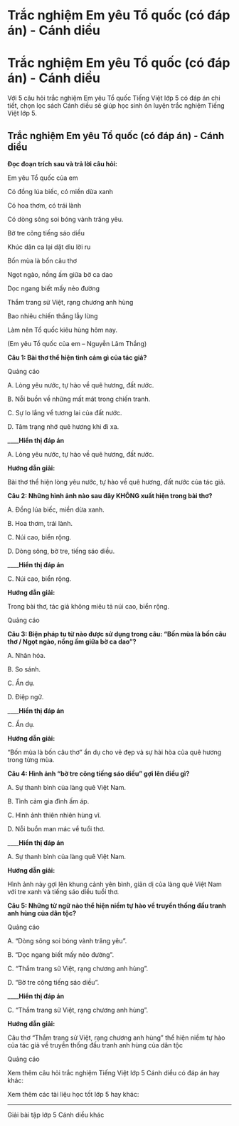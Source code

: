 # Trắc nghiệm Em yêu Tổ quốc (có đáp án) - Cánh diều

# Trắc nghiệm Em yêu Tổ quốc (có đáp án) - Cánh diều

Với 5 câu hỏi trắc nghiệm Em yêu Tổ quốc Tiếng Việt lớp 5 có đáp án chi tiết, chọn lọc sách Cánh diều sẽ giúp học sinh ôn luyện trắc nghiệm Tiếng Việt lớp 5.

## Trắc nghiệm Em yêu Tổ quốc (có đáp án) - Cánh diều

**Đọc đoạn trích sau và trả lời câu hỏi:**

Em yêu Tổ quốc của em

Có đồng lúa biếc, có miền dừa xanh

Có hoa thơm, có trái lành

Có dòng sông soi bóng vành trăng yêu.

Bờ tre cõng tiếng sáo diều

Khúc dân ca lại dặt dìu lời ru

Bốn mùa là bốn câu thơ

Ngọt ngào, nồng ấm giữa bờ ca dao

Dọc ngang biết mấy nẻo đường

Thắm trang sử Việt, rạng chương anh hùng

Bao nhiêu chiến thắng lẫy lừng

Làm nên Tổ quốc kiêu hùng hôm nay.

(Em yêu Tổ quốc của em – Nguyễn Lãm Thắng)

**Câu 1: Bài thơ thể hiện tình cảm gì của tác giả?**

Quảng cáo

A. Lòng yêu nước, tự hào về quê hương, đất nước.

B. Nỗi buồn về những mất mát trong chiến tranh.

C. Sự lo lắng về tương lai của đất nước.

D. Tâm trạng nhớ quê hương khi đi xa.

____**Hiển thị đáp án**

A. Lòng yêu nước, tự hào về quê hương, đất nước.

**Hướng dẫn giải:**

Bài thơ thể hiện lòng yêu nước, tự hào về quê hương, đất nước của tác giả. 

**Câu 2: Những hình ảnh nào sau đây KHÔNG xuất hiện trong bài thơ?**

A. Đồng lúa biếc, miền dừa xanh.

B. Hoa thơm, trái lành.

C. Núi cao, biển rộng.

D. Dòng sông, bờ tre, tiếng sáo diều.

____**Hiển thị đáp án**

C. Núi cao, biển rộng.

**Hướng dẫn giải:**

Trong bài thơ, tác giả không miêu tả núi cao, biển rộng. 

Quảng cáo

**Câu 3: Biện pháp tu từ nào được sử dụng trong câu: “Bốn mùa là bốn câu thơ / Ngọt ngào, nồng ấm giữa bờ ca dao”?**

A. Nhân hóa.

B. So sánh.

C. Ẩn dụ.

D. Điệp ngữ.

____**Hiển thị đáp án**

C. Ẩn dụ.

**Hướng dẫn giải:**

“Bốn mùa là bốn câu thơ” ẩn dụ cho vẻ đẹp và sự hài hòa của quê hương trong từng mùa.

**Câu 4: Hình ảnh “bờ tre cõng tiếng sáo diều” gợi lên điều gì?**

A. Sự thanh bình của làng quê Việt Nam.

B. Tình cảm gia đình ấm áp.

C. Hình ảnh thiên nhiên hùng vĩ.

D. Nỗi buồn man mác về tuổi thơ.

____**Hiển thị đáp án**

A. Sự thanh bình của làng quê Việt Nam.

**Hướng dẫn giải:**

Hình ảnh này gợi lên khung cảnh yên bình, giản dị của làng quê Việt Nam với tre xanh và tiếng sáo diều tuổi thơ.

**Câu 5: Những từ ngữ nào thể hiện niềm tự hào về truyền thống đấu tranh anh hùng của dân tộc?**

Quảng cáo

A. “Dòng sông soi bóng vành trăng yêu”.

B. “Dọc ngang biết mấy nẻo đường”.

C. “Thắm trang sử Việt, rạng chương anh hùng”.

D. “Bờ tre cõng tiếng sáo diều”.

____**Hiển thị đáp án**

C. “Thắm trang sử Việt, rạng chương anh hùng”.

**Hướng dẫn giải:**

Câu thơ “Thắm trang sử Việt, rạng chương anh hùng” thể hiện niềm tự hào của tác giả về truyền thống đấu tranh anh hùng của dân tộc

Quảng cáo

Xem thêm câu hỏi trắc nghiệm Tiếng Việt lớp 5 Cánh diều có đáp án hay khác:

Xem thêm các tài liệu học tốt lớp 5 hay khác:

* * *

Giải bài tập lớp 5 Cánh diều khác
